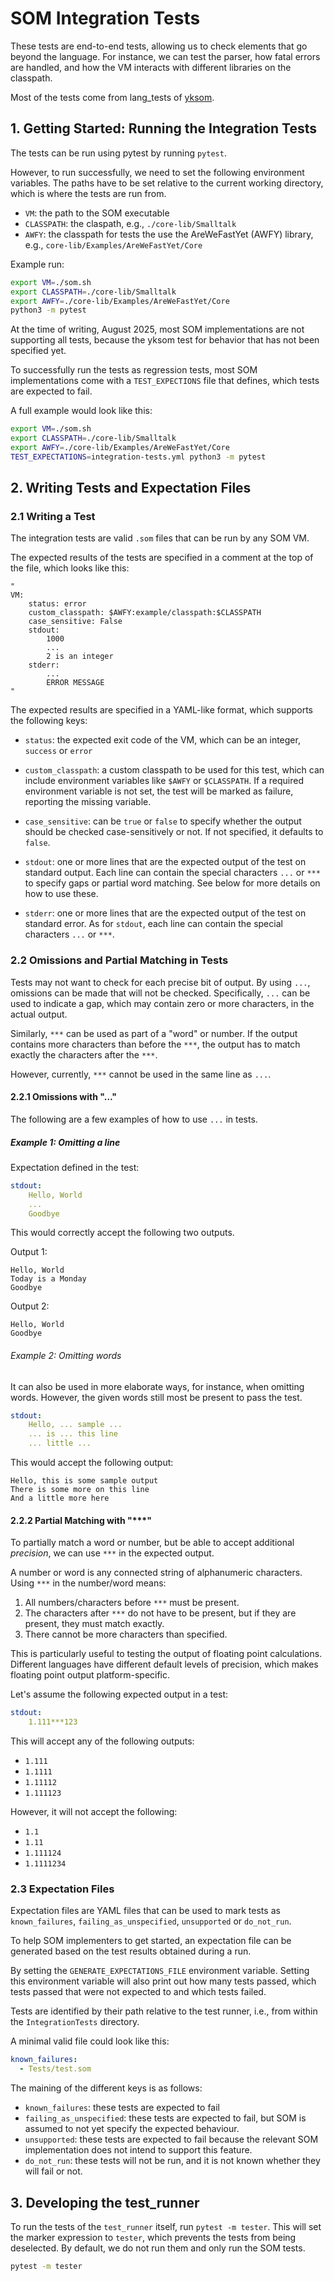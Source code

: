 # SOM Integration Tests

These tests are end-to-end tests, allowing us to check elements that go
beyond the language. For instance, we can test the parser, how fatal 
errors are handled, and how the VM interacts with different libraries
on the classpath.

Most of the tests come from lang_tests of
[yksom](https://github.com/softdevteam/yksom/tree/master/lang_tests).

## 1. Getting Started: Running the Integration Tests

The tests can be run using pytest by running `pytest`.

However, to run successfully, we need to set the following
environment variables. The paths have to be set relative to the
current working directory, which is where the tests are run from.

- `VM`: the path to the SOM executable
- `CLASSPATH`: the claspath, e.g., `./core-lib/Smalltalk`
- `AWFY`: the classpath for tests the use the AreWeFastYet (AWFY) 
  library, e.g., `core-lib/Examples/AreWeFastYet/Core`

Example run:

```bash
export VM=./som.sh
export CLASSPATH=./core-lib/Smalltalk
export AWFY=./core-lib/Examples/AreWeFastYet/Core
python3 -m pytest
```

At the time of writing, August 2025, most SOM implementations are
not supporting all tests, because the yksom test for behavior that
has not been specified yet.

To successfully run the tests as regression tests, most SOM
implementations come with a `TEST_EXPECTIONS` file that defines,
which tests are expected to fail.

A full example would look like this:

```bash
export VM=./som.sh
export CLASSPATH=./core-lib/Smalltalk
export AWFY=./core-lib/Examples/AreWeFastYet/Core
TEST_EXPECTATIONS=integration-tests.yml python3 -m pytest
```


## 2. Writing Tests and Expectation Files

### 2.1 Writing a Test

The integration tests are valid `.som` files that can be run by any
SOM VM.

The expected results of the tests are specified in a comment at the
top of the file, which looks like this:

```
"
VM:
    status: error
    custom_classpath: $AWFY:example/classpath:$CLASSPATH
    case_sensitive: False
    stdout:
        1000
        ...
        2 is an integer
    stderr:
        ...
        ERROR MESSAGE
"
```

The expected results are specified in a YAML-like format, which
supports the following keys:

- `status`: the expected exit code of the VM, which can be an integer,
  `success` or `error`

- `custom_classpath`: a custom classpath to be used for this test,
  which can include environment variables like `$AWFY` or `$CLASSPATH`.
  If a required environment variable is not set, the test will be
  marked as failure, reporting the missing variable.

- `case_sensitive`: can be `true` or `false` to specify whether the
  output should be checked case-sensitively or not. If not specified,
  it defaults to `false`.

- `stdout`: one or more lines that are the expected output of the
  test on standard output. Each line can contain the special
  characters `...` or `***` to specify gaps or partial word matching.
  See below for more details on how to use these.

- `stderr`: one or more lines that are the expected output of the
  test on standard error. As for `stdout`, each line can contain
  the special characters `...` or `***`.

### 2.2 Omissions and Partial Matching in Tests

Tests may not want to check for each precise bit of output.
By using `...`, omissions can be made that will not be checked.
Specifically, `...` can be used to indicate a gap, which may contain
zero or more characters, in the actual output.

Similarly, `***` can be used as part of a "word" or number.
If the output contains more characters than before the `***`,
the output has to match exactly the characters after the `***`.

However, currently, `***` cannot be used in the same line as `...`.

#### 2.2.1 Omissions with "..."

The following are a few examples of how to use `...` in tests.

##### Example 1: Omitting a line

Expectation defined in the test:

```yaml
stdout:
    Hello, World
    ...
    Goodbye
```

This would correctly accept the following two outputs.

Output 1:

```
Hello, World
Today is a Monday
Goodbye
```

Output 2:

```
Hello, World
Goodbye
```

###### Example 2: Omitting words

It can also be used in more elaborate ways, for instance, when
omitting words. However, the given words still most be present to
pass the test.

```yaml
stdout:
    Hello, ... sample ...
    ... is ... this line
    ... little ...
```

This would accept the following output:

```
Hello, this is some sample output
There is some more on this line
And a little more here
```

#### 2.2.2 Partial Matching with "***"

To partially match a word or number, but be able to accept additional
*precision*, we can use `***` in the expected output.

A number or word is any connected string of alphanumeric characters.
Using `***` in the number/word means:

1. All numbers/characters before `***` must be present.
2. The characters after `***` do not have to be present, but if they 
   are present, they must match exactly.
3. There cannot be more characters than specified.

This is particularly useful to testing the output of floating point
calculations. Different languages have different default levels of
precision, which makes floating point output platform-specific.

Let's assume the following expected output in a test:

```yaml
stdout:
    1.111***123
```

This will accept any of the following outputs:

- `1.111`
- `1.1111`
- `1.11112`
- `1.111123`

However, it will not accept the following:

- `1.1`
- `1.11`
- `1.111124`
- `1.1111234`


### 2.3 Expectation Files

Expectation files are YAML files that can be used to mark tests as
`known_failures`, `failing_as_unspecified`, `unsupported` or
`do_not_run`.

To help SOM implementers to get started, an expectation file can be
generated based on the test results obtained during a run.

By setting the `GENERATE_EXPECTATIONS_FILE` environment variable.
Setting this environment variable will also print out how many tests
passed, which tests passed that were not expected to and which tests
failed.

Tests are identified by their path relative to the test runner,
i.e., from within the `IntegrationTests` directory.

A minimal valid file could look like this:

```yaml
known_failures:
  - Tests/test.som
```

The maining of the different keys is as follows:

 - `known_failures`: these tests are expected to fail
 - `failing_as_unspecified`: these tests are expected to fail, but
    SOM is assumed to not yet specify the expected behaviour.
  - `unsupported`: these tests are expected to fail because the
    relevant SOM implementation does not intend to support this 
    feature. 
  - `do_not_run`: these tests will not be run, and it is not known
    whether they will fail or not.
    
## 3. Developing the test_runner

To run the tests of the `test_runner` itself, run `pytest -m tester`.
This will set the marker expression to `tester`, which prevents the
tests from being deselected. By default, we do not run them and only
run the SOM tests.

```bash
pytest -m tester
```
